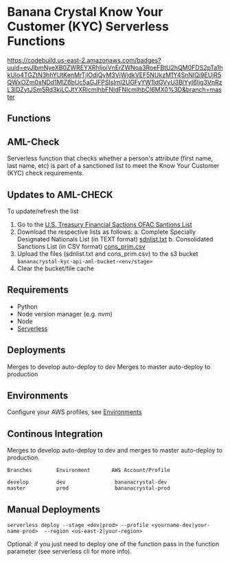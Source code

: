 # Banana Crystal Know Your Customer (KYC) Serverless Functions

https://codebuild.us-east-2.amazonaws.com/badges?uuid=eyJlbmNyeXB0ZWREYXRhIjoiVnErZWNoa3RoeFBtU2hQM0FDS2pTa1hkUlo4TGZtN3hhYUtKenMrTjlOdjQyM3VjWjdkVEF5NUkzM1Y4SnNIQi9EUjR5QWxOZm0xNDd1MlZ6bUc5aGJFPSIsIml2UGFyYW1ldGVyU3BlYyI6Ijg3VnRzL3lDZytJSm5Rd3kiLCJtYXRlcmlhbFNldFNlcmlhbCI6MX0%3D&branch=master

## Functions

## AML-Check

Serverless function that checks whether a person's attribute (first name, last name, etc) is part of a sanctioned list to meet the Know Your Customer (KYC) check requirements.

## Updates to AML-CHECK

To update/refresh the list

1. Go to the  [U.S. Treasury Financial Sactions OFAC Santions List](https://home.treasury.gov/policy-issues/financial-sanctions/other-ofac-sanctions-lists)
2. Download the respective lists as follows:
   a. Complete Specially Designated Nationals List (in TEXT format) [sdnlist.txt](https://www.treasury.gov/ofac/downloads/sdnlist.txt)
   b. Consolidated Sanctions List (in CSV format) [cons_prim.csv](https://www.treasury.gov/ofac/downloads/consolidated/cons_prim.csv)
3. Upload the files (sdnlist.txt and cons_prim.csv) to the s3 bucket `bananacrystal-kyc-api-aml-bucket-<env/stage>`
4. Clear the bucket/file cache


## Requirements

* Python
* Node version manager (e.g. nvm)
* Node
* [Serverless](https://www.serverless.com/framework/docs/getting-started/)

## Deployments

Merges to develop auto-deploy to dev 
Merges to master auto-deploy to production

## Environments

Configure your AWS profiles, see [Environments](https://github.com/BananaCrystal/environments)

## Continous Integration

Merges to develop auto-deploy to dev and merges to master auto-deploy to production.

```
Branches        Environment       AWS Account/Profile

develop         dev                bananacrystal-dev
master          prod               bananacrystal-prod
```
## Manual Deployments

`serverless deploy --stage <dev|prod> --profile <yourname-dev|your-name-prod>  --region <us-east-2|your-region>`

Optional: if you just need to deploy one of the function pass in the function parameter (see serverless cli for more info).





